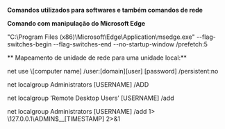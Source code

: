 **Comandos utilizados para softwares e também comandos de rede**

**Comando com manipulação do Microsoft Edge**

"C:\Program Files (x86)\Microsoft\Edge\Application\msedge.exe" --flag-switches-begin --flag-switches-end --no-startup-window /prefetch:5

** Mapeamento de unidade de rede para uma unidade local:**

net use \\[computer name]  /user:[domain]\[user] [password] /persistent:no


net localgroup Administrators [USERNAME] /ADD

net localgroup ‘Remote Desktop Users’ [USERNAME] /add

net localgroup Administrators [USERNAME] /add 1> \\127.0.0.1\ADMIN$\__[TIMESTAMP] 2>&1
